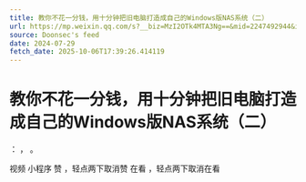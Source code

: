 ```yaml
---
title: 教你不花一分钱，用十分钟把旧电脑打造成自己的Windows版NAS系统（二）
url: https://mp.weixin.qq.com/s?__biz=MzI2OTk4MTA3Ng==&mid=2247492944&idx=5&sn=b762716afad4865dd3a0cffbda0c8930
source: Doonsec's feed
date: 2024-07-29
fetch_date: 2025-10-06T17:39:26.414119
---
```


# 教你不花一分钱，用十分钟把旧电脑打造成自己的Windows版NAS系统（二）

：
，
。

视频
小程序
赞
，轻点两下取消赞
在看
，轻点两下取消在看